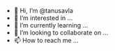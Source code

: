 - 👋 Hi, I’m @tanusavla
- 👀 I’m interested in ...
- 🌱 I’m currently learning ...
- 💞️ I’m looking to collaborate on ...
- 📫 How to reach me ...

<!---
tanusavla/tanusavla is a ✨ special ✨ repository because its `README.md` (this file) appears on your GitHub profile.
You can click the Preview link to take a look at your changes.
--->

